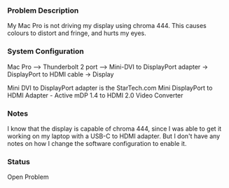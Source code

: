 ### Problem Description

My Mac Pro is not driving my display using chroma 444. This causes colours to distort and fringe, and hurts my eyes.

### System Configuration

Mac Pro --> Thunderbolt 2 port --> Mini-DVI to DisplayPort adapter -> DisplayPort to HDMI cable -> Display

Mini DVI to DisplayPort adapter is the StarTech.com Mini DisplayPort to HDMI Adapter - Active mDP 1.4 to HDMI 2.0 Video Converter

### Notes

I know that the display is capable of chroma 444, since I was able to get it working on my laptop with a USB-C to HDMI adapter. But I don't have any notes on how I change the software configuration to enable it.

### Status

Open Problem
